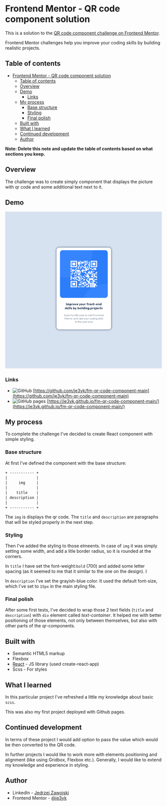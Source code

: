 # Frontend Mentor - QR code component solution

This is a solution to the [QR code component challenge on Frontend Mentor](https://www.frontendmentor.io/challenges/qr-code-component-iux_sIO_H).

Frontend Mentor challenges help you improve your coding skills by building realistic projects.

## Table of contents

- [Frontend Mentor - QR code component solution](#frontend-mentor---qr-code-component-solution)
  - [Table of contents](#table-of-contents)
  - [Overview](#overview)
  - [Demo](#demo)
    - [Links](#links)
  - [My process](#my-process)
    - [Base structure](#base-structure)
    - [Styling](#styling)
    - [Final polish](#final-polish)
  - [Built with](#built-with)
  - [What I learned](#what-i-learned)
  - [Continued development](#continued-development)
  - [Author](#author)

**Note: Delete this note and update the table of contents based on what sections you keep.**

## Overview

The challenge was to create simply component that displays the picture with qr code and some additional text next to it.

## Demo

![solution screenshot](./design/final_version/qr-code-component.png)

### Links

- ![GitHub](https://img.shields.io/badge/github-%23121011.svg?style=for-the-badge&logo=github&logoColor=white) [https://github.com/je3yk/fm-qr-code-component-main](https://github.com/je3yk/fm-qr-code-component-main)
- ![GitHub pages](https://img.shields.io/badge/github%20pages-121013?style=for-the-badge&logo=github&logoColor=white) [https://je3yk.github.io/fm-qr-code-component-main/](https://je3yk.github.io/fm-qr-code-component-main/)

## My process

To complete the challenge I've decided to create React component with simple styling.

### Base structure

At first I've defined the component with the base structure:

```
+ ----------- +
|             |
|     img     |
|             |
|    title    |
| description |
|             |
+ ----------- +
```

The `img` is displays the qr code. The `title` and `description` are paragraphs that will be styled properly in the next step.

### Styling

Then I've added the styling to those elmeents.
In case of `img` it was simply setting some width, and add a litle border radius, so it is rounded at the corners.

In `title` I have set the font-weight:`bold` (700) and added some letter spacing (as it seemed to me that it similar to the one on the design). I

In `description` I've set the grayish-blue color. It used the default font-size, which I've set to `15px` in the main styling file.

### Final polish

After some first tests, I've decided to wrap those 2 text fields (`title` and `description`) with `div` element called _text-container_. It helped me with better positioning of those elements, not only between themselves, but also with other parts of the qr-components.

## Built with

- Semantic HTML5 markup
- Flexbox
- [React](https://reactjs.org/) - JS library (used create-react-app)
- Scss - For styles

## What I learned

In this particular project I've refreshed a little my knowledge about basic `scss`.

This was also my first project deployed with Github pages.

## Continued development

In terms of these project I would add option to pass the value which would be then converted to the QR code.

In further projects I would like to work more with elements positioning and alignment (like using Gridbox, Flexbox etc.). Generally, I would like to extend my knowledge and experience in styling.

## Author

- LinkedIn - [Jedrzej Zawojski](https://www.linkedin.com/in/jedrzej-zawojski/)
- Frontend Mentor - [@je3yk](https://www.frontendmentor.io/profile/je3yk)

